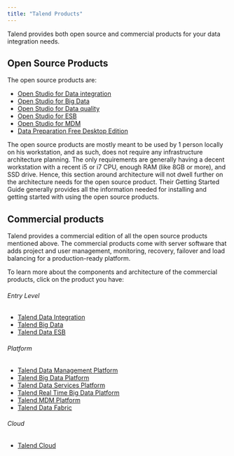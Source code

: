 ```yaml
---
title: "Talend Products"
---
```

Talend provides both open source and commercial products for your data integration needs.

## Open Source Products
The open source products are:
- <a href="https://www.talend.com/products/talend-open-studio/" target="_blank">Open Studio for Data integration</a>
- <a href="https://www.talend.com/products/big-data/big-data-open-studio/" target="_blank">Open Studio for Big Data</a>
- <a href="https://www.talend.com/products/talend-open-studio/data-quality-open-studio/" target="_blank">Open Studio for Data quality</a>
- <a href="https://www.talend.com/products/application-integration/esb-open-studio/" target="_blank">Open Studio for ESB</a>
- <a href="https://www.talend.com/products/mdm/mdm-open-studio/" target="_blank">Open Studio for MDM</a>
- <a href="https://www.talend.com/products/data-preparation/data-preparation-free-desktop/" target="_blank">Data Preparation Free Desktop Edition</a>

The open source products are mostly meant to be used by 1 person locally on his workstation, and as such, does not require any infrastructure architecture planning.  The only requirements are generally having a decent workstation with a recent i5 or i7 CPU, enough RAM (like 8GB or more), and SSD drive.  Hence, this section around architecture will not dwell further on the architecture needs for the open source product.  Their Getting Started Guide generally provides all the information needed for installing and getting started with using the open source products.

## Commercial products
Talend provides a commercial edition of all the open source products mentioned above.  The commercial products come with server software that adds project and user management, monitoring, recovery, failover and load balancing for a production-ready platform.  

To learn more about the components and architecture of the commercial products, click on the product you have:
###### Entry Level
- [Talend Data Integration][talend-data-integration]
- [Talend Big Data][talend-big-data]
- [Talend Data ESB][talend-esb]

###### Platform
- [Talend Data Management Platform][talend-data-management-platform]
- [Talend Big Data Platform][talend-big-data-platform]
- [Talend Data Services Platform][talend-data-services-platform]
- [Talend Real Time Big Data Platform][talend-real-time-big-data-platform]
- [Talend MDM Platform][talend-mdm-platform]
- [Talend Data Fabric][talend-data-fabric]  

###### Cloud
- [Talend Cloud][talend-cloud]





<!-- links -->
[open-studio-data-integration]: https://www.talend.com/products/talend-open-studio/
[open-studio-big-integration]: https://www.talend.com/products/big-data/big-data-open-studio/
[open-studio-data-quality]: https://www.talend.com/products/talend-open-studio/data-quality-open-studio/
[open-studio-esb]: https://www.talend.com/products/application-integration/esb-open-studio/
[open-studio-mdm]: https://www.talend.com/products/mdm/mdm-open-studio/
[data-prepation-free-desktop-edition]: https://www.talend.com/products/data-preparation/data-preparation-free-desktop/

[talend-data-integration]: ./6.4/subscription/entry/talend-data-integration/index.md
[talend-big-data]: ./6.4/subscription/entry/talend-big-data/index.md
[talend-esb]: ./6.4/subscription/entry/talend-esb/index.md

[talend-data-management-platform]: ./6.4/subscription/platform/talend-data-management-platform/index.md
[talend-big-data-platform]: ./6.4/subscription/platform/talend-big-data-platform/index.md
[talend-data-services-platform]: ./6.4/subscription/platform/talend-data-services-platform/index.md
[talend-real-time-big-data-platform]: ./6.4/subscription/platform/talend-real-time-big-data-platform/index.md
[talend-mdm-platform]: ./6.4/subscription/platform/talend-mdm-platform/index.md
[talend-data-fabric]: ./6.4/subscription/platform/talend-data-fabric/index.md

[talend-cloud]: ./commercial/talend-cloud/index.md

